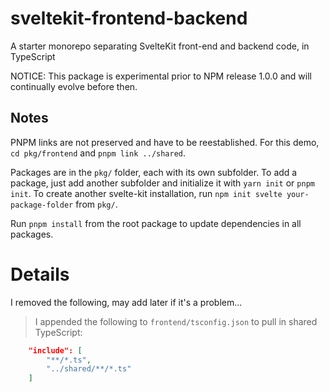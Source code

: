# sveltekit-frontend-backend

A starter monorepo separating SvelteKit front-end and backend code, in TypeScript

NOTICE: This package is experimental prior to NPM release 1.0.0 and will continually evolve before then.

## Notes

PNPM links are not preserved and have to be reestablished. For this demo, `cd pkg/frontend` and `pnpm link ../shared`.

Packages are in the `pkg/` folder, each with its own subfolder. To add a package, just add another subfolder and initialize it with `yarn init` or `pnpm init`. To create another svelte-kit installation, run `npm init svelte your-package-folder` from `pkg/`.

Run `pnpm install` from the root package to update dependencies in all packages.

# Details

I removed the following, may add later if it's a problem...

> I appended the following to `frontend/tsconfig.json` to pull in shared TypeScript:

```json
    "include": [
		"**/*.ts",
		"../shared/**/*.ts"
	]
```

